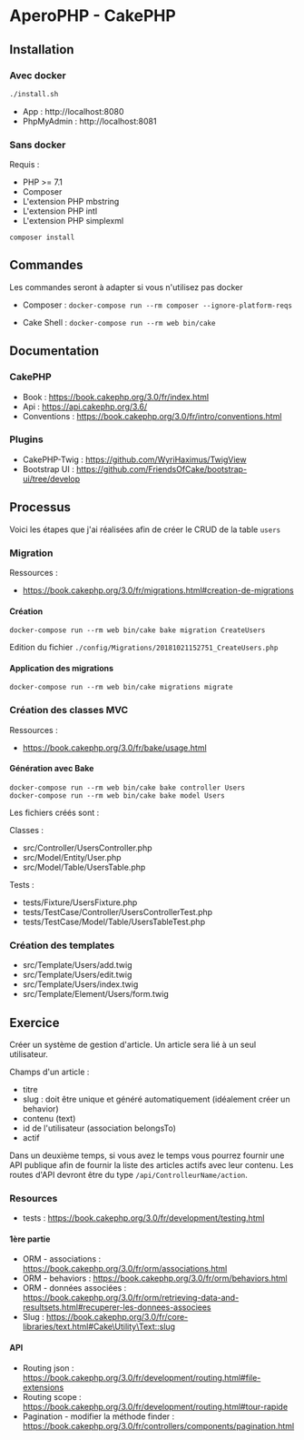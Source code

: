 # AperoPHP - CakePHP

## Installation

### Avec docker

```bash
./install.sh
```

- App : http://localhost:8080
- PhpMyAdmin : http://localhost:8081

### Sans docker

Requis :

- PHP >= 7.1
- Composer
- L'extension PHP mbstring
- L'extension PHP intl
- L'extension PHP simplexml

```shell
composer install
```

## Commandes

Les commandes seront à adapter si vous n'utilisez pas docker

- Composer : `docker-compose run --rm composer --ignore-platform-reqs `

- Cake Shell : `docker-compose run --rm web bin/cake`

## Documentation

### CakePHP

- Book : https://book.cakephp.org/3.0/fr/index.html
- Api : https://api.cakephp.org/3.6/
- Conventions : https://book.cakephp.org/3.0/fr/intro/conventions.html

### Plugins

- CakePHP-Twig : https://github.com/WyriHaximus/TwigView
- Bootstrap UI : https://github.com/FriendsOfCake/bootstrap-ui/tree/develop

## Processus

Voici les étapes que j'ai réalisées afin de créer le CRUD de la table `users`

### Migration

Ressources :

- https://book.cakephp.org/3.0/fr/migrations.html#creation-de-migrations

#### Création

```shell
docker-compose run --rm web bin/cake bake migration CreateUsers
```

Edition du fichier `./config/Migrations/20181021152751_CreateUsers.php`

#### Application des migrations

```shell
docker-compose run --rm web bin/cake migrations migrate
```

### Création des classes MVC

Ressources :

- https://book.cakephp.org/3.0/fr/bake/usage.html

#### Génération avec Bake

```shell
docker-compose run --rm web bin/cake bake controller Users
docker-compose run --rm web bin/cake bake model Users
```

Les fichiers créés sont :

Classes :

- src/Controller/UsersController.php
- src/Model/Entity/User.php
- src/Model/Table/UsersTable.php

Tests :

- tests/Fixture/UsersFixture.php
- tests/TestCase/Controller/UsersControllerTest.php
- tests/TestCase/Model/Table/UsersTableTest.php

### Création des templates

- src/Template/Users/add.twig
- src/Template/Users/edit.twig
- src/Template/Users/index.twig
- src/Template/Element/Users/form.twig

## Exercice

Créer un système de gestion d'article. Un article sera lié à un seul utilisateur.

Champs d'un article :

- titre
- slug : doit être unique et généré automatiquement (idéalement créer un behavior)
- contenu (text)
- id de l'utilisateur (association belongsTo)
- actif

Dans un deuxième temps, si vous avez le temps vous pourrez fournir une API publique afin de fournir la liste des articles actifs avec leur contenu. Les routes d'API devront être du type `/api/ControlleurName/action`.

### Resources

- tests : https://book.cakephp.org/3.0/fr/development/testing.html

#### 1ère partie

- ORM - associations : https://book.cakephp.org/3.0/fr/orm/associations.html
- ORM - behaviors : https://book.cakephp.org/3.0/fr/orm/behaviors.html
- ORM - données associées : https://book.cakephp.org/3.0/fr/orm/retrieving-data-and-resultsets.html#recuperer-les-donnees-associees
- Slug : https://book.cakephp.org/3.0/fr/core-libraries/text.html#Cake\Utility\Text::slug

#### API

- Routing json : https://book.cakephp.org/3.0/fr/development/routing.html#file-extensions
- Routing scope : https://book.cakephp.org/3.0/fr/development/routing.html#tour-rapide
- Pagination - modifier la méthode finder : https://book.cakephp.org/3.0/fr/controllers/components/pagination.html
